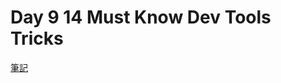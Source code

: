 # Day 9 14 Must Know Dev Tools Tricks

[筆記](https://paper.dropbox.com/doc/JavaScript30-Day-9-14-Must-Know-Dev-Tools-Tricks--AnvlgLYsYZ2upad3gZfW31yCAg-2PMAIY8JBiooI4YNY9LNE)
